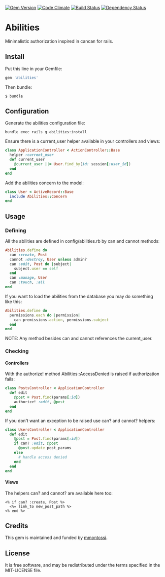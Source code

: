 [![Gem Version](https://badge.fury.io/rb/abilities.svg)](http://badge.fury.io/rb/abilities)
[![Code Climate](https://codeclimate.com/github/mmontossi/abilities/badges/gpa.svg)](https://codeclimate.com/github/mmontossi/abilities) [![Build Status](https://travis-ci.org/mmontossi/abilities.svg)](https://travis-ci.org/mmontossi/abilities)
[![Dependency Status](https://gemnasium.com/mmontossi/abilities.svg)](https://gemnasium.com/mmontossi/abilities)

# Abilities

Minimalistic authorization inspired in cancan for rails.

## Install

Put this line in your Gemfile:
```ruby
gem 'abilities'
```

Then bundle:
```
$ bundle
```

## Configuration

Generate the abilities configuration file:
```
bundle exec rails g abilities:install
```

Ensure there is a current_user helper available in your controllers and views:
```ruby
class ApplicationController < ActionController::Base
  helper :current_user
  def current_user
    @current_user ||= User.find_by(id: session[:user_id])
  end
end
```

Add the abilities concern to the model:
```ruby
class User < ActiveRecord::Base
  include Abilities::Concern
end
```

## Usage

### Defining

All the abilities are defined in config/abilities.rb by can and cannot methods:
```ruby
Abilities.define do
  can :create, Post
  cannot :destroy, User unless admin?
  can :edit, Post do |subject|
    subject.user == self
  end
  can :manage, User
  can :touch, :all
end
```

If you want to load the abilities from the database you may do something like this:
```ruby
Abilities.define do
  permissions.each do |permission|
    can premissions.action, permissions.subject
  end
end
```

NOTE: Any method besides can and cannot references the current_user.

### Checking

#### Controllers

With the authorize! method Abilities::AccessDenied is raised if authorization fails:
```ruby
class PostsController < ApplicationController
  def edit
    @post = Post.find(params[:id])
    authorize! :edit, @post
  end
end
```

If you don't want an exception to be raised use can? and cannot? helpers:
```ruby
class UsersController < ApplicationController
  def edit
    @post = Post.find(params[:id])
    if can? :edit, @post
      @post.update post_params
    else
      # handle access denied
    end
  end
end
```

#### Views

The helpers can? and cannot? are available here too:
```erb
<% if can? :create, Post %>
  <%= link_to new_post_path %>
<% end %>
```

## Credits

This gem is maintained and funded by [mmontossi](https://github.com/mmontossi).

## License

It is free software, and may be redistributed under the terms specified in the MIT-LICENSE file.